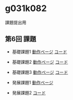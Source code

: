 g031k082
========

課題提出用

第6回 課題
----------------
- 基礎課題1
[動作ページ](http://49.212.46.130/~g031k082/cake/Kadai/kadai61)
[コード](https://github.com/ayumi1028/g031k082/blob/master/cake/app/Controller/KadaiController.php)

- 基礎課題2
[動作ページ](http://49.212.46.130/~g031k082/cake/Apis/index)
[コード](https://github.com/ayumi1028/g031k082/blob/master/cake/app/Controller/ApisController.php)

- 基礎課題3
[動作ページ](http://49.212.46.130/~g031k082/cake/Users/form)
[コード](https://github.com/ayumi1028/g031k082/blob/master/cake/app/Controller/UsersController.php)

- 発展課題1
[動作ページ](http://49.212.46.130/~g031k082/kadai6.php)

- 発展課題2
[コード](https://github.com/ayumi1028/g031k082/blob/master/cake/kadai62.php)

